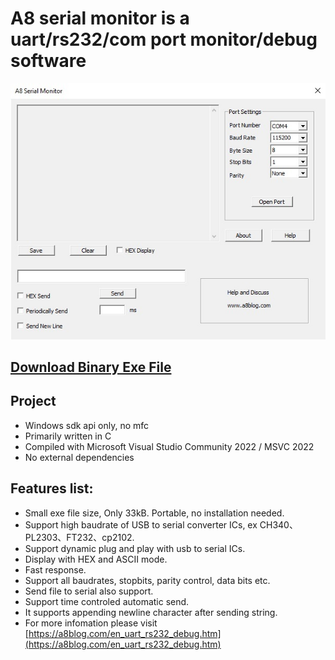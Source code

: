 # A8 serial monitor is a uart/rs232/com port monitor/debug software

![Intra screenshot](screenshot.jpg?raw=true)


## [Download Binary Exe File](https://a8blog.com/en_uart_rs232_debug.htm)

## Project

* Windows sdk api only, no mfc
* Primarily written in C
* Compiled with Microsoft Visual Studio Community 2022 / MSVC 2022
* No external dependencies

## Features list:

* Small exe file size, Only 33kB. Portable, no installation needed.
* Support high baudrate of USB to serial converter ICs, ex CH340、PL2303、FT232、cp2102.
* Support dynamic plug and play with usb to serial ICs.
* Display with HEX and ASCII mode.
* Fast response.
* Support all baudrates, stopbits, parity control, data bits etc.
* Send file to serial also support.
* Support time controled automatic send.
* It supports appending newline character after sending string.
* For more infomation please visit [https://a8blog.com/en_uart_rs232_debug.htm](https://a8blog.com/en_uart_rs232_debug.htm)
